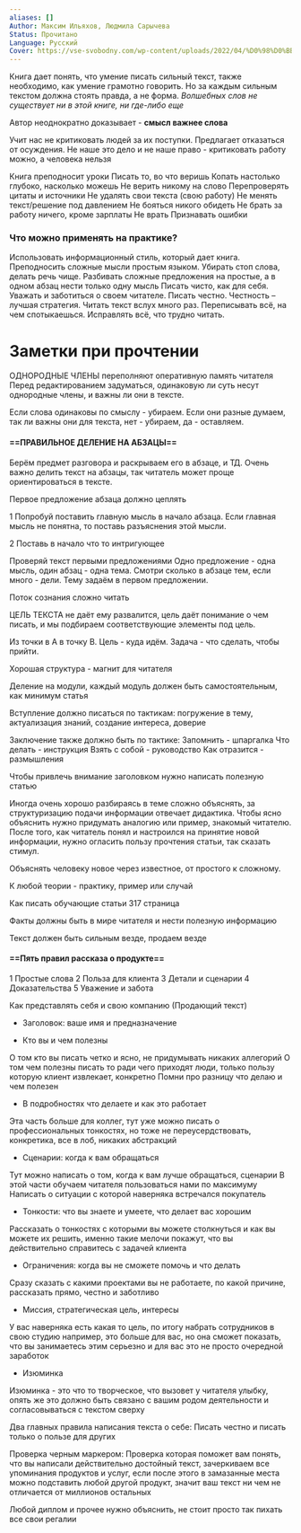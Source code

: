 ```yaml
---
aliases: []
Author: Максим Ильяхов, Людмила Сарычева
Status: Прочитано
Language: Русский
Cover: https://vse-svobodny.com/wp-content/uploads/2022/04/%D0%98%D0%BB%D1%8C%D1%8F%D1%85%D0%BE%D0%B2-%D0%9F%D0%B8%D1%88%D0%B8-%D1%81%D0%BE%D0%BA%D1%80%D0%B0%D1%89%D0%B0%D0%B9.jpg
---
```


Книга дает понять, что умение писать сильный текст, также необходимо, как умение грамотно говорить. Но за каждым сильным текстом должна стоять правда, а не форма. _Волшебных слов не существует ни в этой книге, ни где-либо еще_ 

Автор неоднократно доказывает - **смысл важнее слова** 

Учит нас не критиковать людей за их поступки. Предлагает отказаться от осуждения. Не наше это дело и не наше право - критиковать работу можно, а человека нельзя 

Книга преподносит уроки 
Писать то, во что веришь Копать настолько глубоко, насколько можешь 
Не верить никому на слово 
Перепроверять цитаты и источники 
Не удалять свои текста (свою работу) 
Не менять текст/решение под давлением 
Не бояться никого обидеть 
Не брать за работу ничего, кроме зарплаты 
Не врать 
Признавать ошибки 

### **Что можно применять на практике?** 
Использовать информационный стиль, который дает книга. Преподносить сложные мысли простым языком. Убирать стоп слова, делать речь чище. Разбивать сложные предложения на простые, а в одном абзац нести только одну мысль Писать чисто, как для себя. Уважать и заботиться о своем читателе. Писать честно. Честность – лучшая стратегия. Читать текст вслух много раз. Переписывать всё, на чем спотыкаешься. Исправлять всё, что трудно читать.

# Заметки при прочтении

ОДНОРОДНЫЕ ЧЛЕНЫ переполняют оперативную память читателя
Перед редактированием задуматься, одинаковую ли суть несут однородные члены, и важны ли они в тексте.

Если слова одинаковы по смыслу - убираем.
Если они разные думаем, так ли важны они для текста, нет - убираем, да - оставляем.

#### ==ПРАВИЛЬНОЕ ДЕЛЕНИЕ НА АБЗАЦЫ==
Берём предмет разговора и раскрываем его в абзаце, и ТД. Очень важно делить текст на абзацы, так читатель может проще ориентироваться в тексте.

Первое предложение абзаца должно цеплять

1 Попробуй поставить главную мысль в начало абзаца. Если главная мысль не понятна, то поставь разъяснения этой мысли. 

2 Поставь в начало что то интригующее

Проверяй текст первыми предложениями
Одно предложение - одна мысль, один абзац - одна тема.
Смотри сколько в абзаце тем, если много - дели. Тему задаём в первом предложении.

Поток сознания сложно читать 

ЦЕЛЬ ТЕКСТА не даёт ему развалится, цель даёт понимание о чем писать, и мы подбираем соответствующие элементы под цель.

Из точки в А в точку В.
Цель - куда идём. Задача - что сделать, чтобы прийти.

Хорошая структура - магнит для читателя

Деление на модули, каждый модуль должен быть самостоятельным, как минимум статья

Вступление должно писаться по тактикам: погружение в тему, актуализация знаний, создание интереса, доверие

Заключение также должно быть по тактике:
Запомнить - шпаргалка
Что делать - инструкция
Взять с собой - руководство
Как отразится - размышления

Чтобы привлечь внимание заголовком нужно написать полезную статью

Иногда очень хорошо разбираясь в теме сложно объяснять, за структуризацию подачи информации отвечает дидактика. Чтобы ясно объяснить нужно придумать аналогию или пример, знакомый читателю. После того, как читатель понял и настроился на принятие новой информации, нужно огласить пользу прочтения статьи, так сказать стимул.

Объяснять человеку новое через известное, от простого к сложному.

К любой теории - практику, пример или случай

Как писать обучающие статьи 317 страница

Факты должны быть в мире читателя и нести полезную информацию

Текст должен быть сильным везде, продаем везде

#### ==Пять правил рассказа о продукте==
1 Простые слова 
2 Польза для клиента 
3 Детали и сценарии 
4 Доказательства 
5 Уважение и забота

Как представлять себя и свою компанию (Продающий текст)

- Заголовок: ваше имя и предназначение 

- Кто вы и чем полезны 

О том кто вы писать четко и ясно, не придумывать никаких аллегорий 
О том чем полезны писать то ради чего приходят люди, только пользу которую клиент извлекает, конкретно
Помни про разницу что делаю и чем полезен 

- В подробностях что делаете и как это работает

Эта часть больше для коллег, тут уже можно писать о профессиональных тонкостях, но тоже не переусердствовать, конкретика, все в лоб, никаких абстракций 

- Сценарии: когда к вам обращаться 

Тут можно написать о том, когда к вам лучше обращаться, сценарии 
В этой части обучаем читателя пользоваться нами по максимуму 
Написать о ситуации с которой наверняка встречался покупатель 

- Тонкости: что вы знаете и умеете, что делает вас хорошим 

Рассказать о тонкостях с которыми вы можете столкнуться и как вы можете их решить, именно такие мелочи покажут, что вы действительно справитесь с задачей клиента

- Ограничения: когда вы не сможете помочь и что делать

Сразу сказать с какими проектами вы не работаете, по какой причине, рассказать прямо, честно и заботливо

- Миссия, стратегическая цель, интересы

У вас наверняка есть какая то цель, по итогу набрать сотрудников в свою студию например, это больше для вас, но она сможет показать, что вы занимаетесь этим серьезно и для вас это не просто очередной заработок 

- Изюминка 

Изюминка - это что то творческое, что вызовет у читателя улыбку, опять же это должно быть связано с вашим родом деятельности и согласовываться с текстом сверху 

Два главных правила написания текста о себе:
Писать честно и писать только о пользе для других

Проверка черным маркером: 
Проверка которая поможет вам понять, что вы написали действительно достойный текст, зачеркиваем все упоминания продуктов и услуг, если после этого в замазанные места можно подставить любой другой продукт, значит ваш текст ни чем не отличается от миллионов остальных 

Любой диплом и прочее нужно объяснить, не стоит просто так пихать все свои регалии
